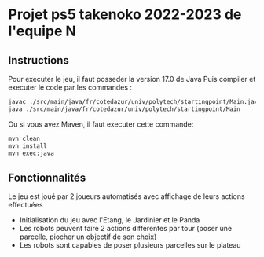 # Projet ps5 takenoko 2022-2023 de l'equipe N  

## Instructions  
Pour executer le jeu, il faut posseder la version 17.0 de Java
Puis compiler et executer le code par les commandes :  
```sh
javac ./src/main/java/fr/cotedazur/univ/polytech/startingpoint/Main.java
java ./src/main/java/fr/cotedazur/univ/polytech/startingpoint/Main
```
Ou si vous avez Maven, il faut executer cette commande:  
```sh
mvn clean
mvn install
mvn exec:java  
```

## Fonctionnalités
Le jeu est joué par 2 joueurs automatisés avec affichage de leurs actions effectuées
* Initialisation du jeu avec l'Etang, le Jardinier et le Panda
* Les robots peuvent faire 2 actions différentes par tour
    (poser une parcelle, piocher un objectif de son choix<!--, déplacer le Panda, déplacer le Jardinier-->)
* Les robots sont capables de poser plusieurs parcelles sur le plateau
<!--* Il est possible de déplacer le Panda pour manger du bambou-->
<!--* Le Jardinier est utilisé pour faire pousser du bambou-->
